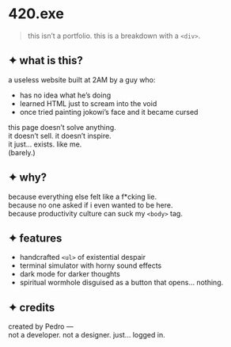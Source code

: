 # 420.exe

> this isn’t a portfolio. this is a breakdown with a `<div>`.

## ✦ what is this?

a useless website built at 2AM by a guy who:
- has no idea what he’s doing
- learned HTML just to scream into the void
- once tried painting jokowi’s face and it became cursed

this page doesn’t solve anything.  
it doesn’t sell. it doesn’t inspire.  
it just... exists. like me.  
(barely.)

## ✦ why?

because everything else felt like a f*cking lie.  
because no one asked if i even wanted to be here.  
because productivity culture can suck my `<body>` tag.

## ✦ features

- handcrafted `<ul>` of existential despair
- terminal simulator with horny sound effects
- dark mode for darker thoughts
- spiritual wormhole disguised as a button that opens... nothing.

## ✦ credits

created by Pedro —  
not a developer. not a designer. just... logged in.

